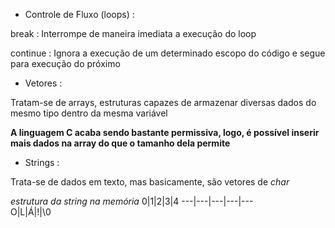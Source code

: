 * Controle de Fluxo (loops) :
  
break : Interrompe de maneira imediata a execução do loop

continue : Ignora a execução de um determinado escopo do código e segue para execução do próximo 

* Vetores :
  
Tratam-se de arrays, estruturas capazes de armazenar diversas dados do mesmo tipo dentro da mesma variável

**A linguagem C acaba sendo bastante permissiva, logo, é possível inserir mais dados na array do que o tamanho dela permite**

* Strings :
  
Trata-se de dados em texto, mas basicamente, são vetores de *char*

*estrutura da string na memória*
0|1|2|3|4
---|---|---|---|---       
O|L|Á|!|\0

